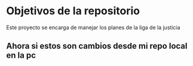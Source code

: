 # Objetivos de la repositorio

Este proyecto se encarga de manejar los planes de la liga de la justicia


## Ahora si estos son cambios desde mi repo local en la pc


